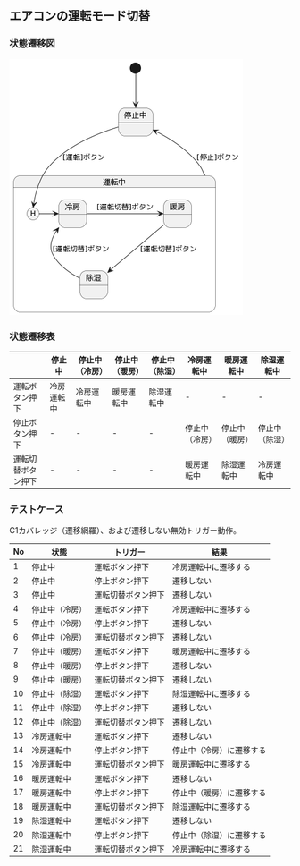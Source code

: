 ## エアコンの運転モード切替

### 状態遷移図

![](diagram.png)

### 状態遷移表

||停止中|停止中（冷房）|停止中（暖房）|停止中（除湿）|冷房運転中|暖房運転中|除湿運転中|
|---|---|---|---|---|---|---|---|
|運転ボタン押下|冷房運転中|冷房運転中|暖房運転中|除湿運転中|-|-|-|
|停止ボタン押下|-|-|-|-|停止中（冷房）|停止中（暖房）|停止中（除湿）|
|運転切替ボタン押下|-|-|-|-|暖房運転中|除湿運転中|冷房運転中|

### テストケース

C1カバレッジ（遷移網羅）、および遷移しない無効トリガー動作。

|No|状態|トリガー|結果|
|---|---|---|---|
|1|停止中|運転ボタン押下|冷房運転中に遷移する|
|2|停止中|停止ボタン押下|遷移しない|
|3|停止中|運転切替ボタン押下|遷移しない|
|4|停止中（冷房）|運転ボタン押下|冷房運転中に遷移する|
|5|停止中（冷房）|停止ボタン押下|遷移しない|
|6|停止中（冷房）|運転切替ボタン押下|遷移しない|
|7|停止中（暖房）|運転ボタン押下|暖房運転中に遷移する|
|8|停止中（暖房）|停止ボタン押下|遷移しない|
|9|停止中（暖房）|運転切替ボタン押下|遷移しない|
|10|停止中（除湿）|運転ボタン押下|除湿運転中に遷移する|
|11|停止中（除湿）|停止ボタン押下|遷移しない|
|12|停止中（除湿）|運転切替ボタン押下|遷移しない|
|13|冷房運転中|運転ボタン押下|遷移しない|
|14|冷房運転中|停止ボタン押下|停止中（冷房）に遷移する|
|15|冷房運転中|運転切替ボタン押下|暖房運転中に遷移する|
|16|暖房運転中|運転ボタン押下|遷移しない|
|17|暖房運転中|停止ボタン押下|停止中（暖房）に遷移する|
|18|暖房運転中|運転切替ボタン押下|除湿運転中に遷移する|
|19|除湿運転中|運転ボタン押下|遷移しない|
|20|除湿運転中|停止ボタン押下|停止中（除湿）に遷移する|
|21|除湿運転中|運転切替ボタン押下|冷房運転中に遷移する|
